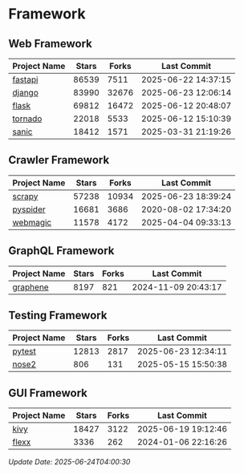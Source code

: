 # Framework

## Web Framework
| Project Name | Stars | Forks | Last Commit |
| ------------ | ----- | ----- | ----------- |
| [fastapi](https://github.com/fastapi/fastapi) | 86539 | 7511 | 2025-06-22 14:37:15 |
| [django](https://github.com/django/django) | 83990 | 32676 | 2025-06-23 12:06:14 |
| [flask](https://github.com/pallets/flask) | 69812 | 16472 | 2025-06-12 20:48:07 |
| [tornado](https://github.com/tornadoweb/tornado) | 22018 | 5533 | 2025-06-12 15:10:39 |
| [sanic](https://github.com/sanic-org/sanic) | 18412 | 1571 | 2025-03-31 21:19:26 |

## Crawler Framework
| Project Name | Stars | Forks | Last Commit |
| ------------ | ----- | ----- | ----------- |
| [scrapy](https://github.com/scrapy/scrapy) | 57238 | 10934 | 2025-06-23 18:39:24 |
| [pyspider](https://github.com/binux/pyspider) | 16681 | 3686 | 2020-08-02 17:34:20 |
| [webmagic](https://github.com/code4craft/webmagic) | 11578 | 4172 | 2025-04-04 09:33:13 |

## GraphQL Framework
| Project Name | Stars | Forks | Last Commit |
| ------------ | ----- | ----- | ----------- |
| [graphene](https://github.com/graphql-python/graphene) | 8197 | 821 | 2024-11-09 20:43:17 |

## Testing Framework
| Project Name | Stars | Forks | Last Commit |
| ------------ | ----- | ----- | ----------- |
| [pytest](https://github.com/pytest-dev/pytest) | 12813 | 2817 | 2025-06-23 12:34:11 |
| [nose2](https://github.com/nose-devs/nose2) | 806 | 131 | 2025-05-15 15:50:38 |

## GUI Framework
| Project Name | Stars | Forks | Last Commit |
| ------------ | ----- | ----- | ----------- |
| [kivy](https://github.com/kivy/kivy) | 18427 | 3122 | 2025-06-19 19:12:46 |
| [flexx](https://github.com/flexxui/flexx) | 3336 | 262 | 2024-01-06 22:16:26 |

*Update Date: 2025-06-24T04:00:30*